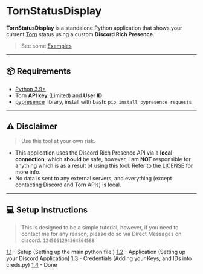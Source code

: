 # TornStatusDisplay

**TornStatusDisplay** is a standalone Python application that shows your current [Torn](https://www.torn.com/) status using a custom **Discord Rich Presence**.

> See some [Examples](https://github.com/jiuhaywi/TornStatusDisplay/blob/main/Examples.md)

---

## 📦 Requirements

- [Python 3.9+](https://www.python.org/downloads/)
- Torn **API key** (Limited) and **User ID**
- [pypresence](https://pypi.org/project/pypresence/) library, install with bash: `pip install pypresence requests`

---

## ⚠️ Disclaimer

> Use this tool at your own risk.

- This application uses the Discord Rich Presence API via a **local connection**, which **should** be safe, however, I am **NOT** responsible for anything which is as a result of using this tool. Refer to the [LICENSE](https://github.com/jiuhaywi/TornStatusDisplay/blob/main/LICENSE) for more info.
- No data is sent to any external servers, and everything (except contacting Discord and Torn APIs) is local.

---

## 💻 Setup Instructions

> This is designed to be a simple tutorial, however, if you need to contact me for any reason, please do so via Direct Messages on discord. `1245051294364864588`

[1.1]() - Setup (Setting up the main python file.)
[1.2]() - Application (Setting up your Discord Application)
[1.3]() - Credentials (Adding your Keys, and IDs into creds.py)
[1.4]() - Done



